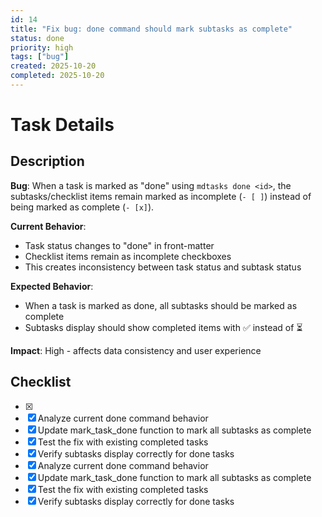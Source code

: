 ```yaml
---
id: 14
title: "Fix bug: done command should mark subtasks as complete"
status: done
priority: high
tags: ["bug"]
created: 2025-10-20
completed: 2025-10-20
---
```


# Task Details

## Description
**Bug**: When a task is marked as "done" using `mdtasks done <id>`, the subtasks/checklist items remain marked as incomplete (`- [ ]`) instead of being marked as complete (`- [x]`).

**Current Behavior**: 
- Task status changes to "done" in front-matter
- Checklist items remain as incomplete checkboxes
- This creates inconsistency between task status and subtask status

**Expected Behavior**:
- When a task is marked as done, all subtasks should be marked as complete
- Subtasks display should show completed items with ✅ instead of ⏳

**Impact**: High - affects data consistency and user experience

## Checklist
- [x] 
- [x] Analyze current done command behavior
- [x] Update mark_task_done function to mark all subtasks as complete
- [x] Test the fix with existing completed tasks
- [x] Verify subtasks display correctly for done tasks
- [x] Analyze current done command behavior
- [x] Update mark_task_done function to mark all subtasks as complete
- [x] Test the fix with existing completed tasks
- [x] Verify subtasks display correctly for done tasks
